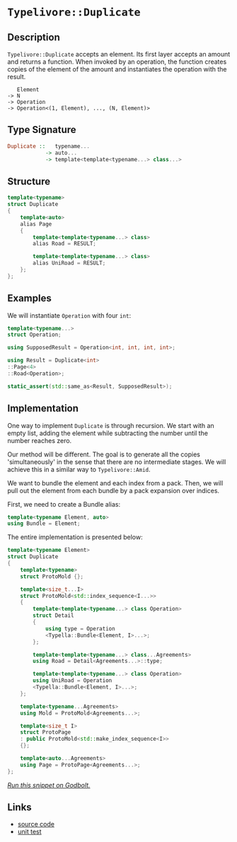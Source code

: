 <!-- Copyright 2024 Feng Mofan
SPDX-License-Identifier: Apache-2.0 -->

# `Typelivore::Duplicate`

## Description

`Typelivore::Duplicate` accepts an element.
Its first layer accepts an amount and returns a function.
When invoked by an operation, the function creates copies of the element of the amount and instantiates the operation with the result.

<pre><code>   Element
-> N
-> Operation
-> Operation&lt;(1, Element), ..., (N, Element)&gt;</code></pre>

## Type Signature

```Haskell
Duplicate ::   typename...
            -> auto...
            -> template<template<typename...> class...>
```

## Structure

```C++
template<typename>
struct Duplicate
{
    template<auto>
    alias Page
    {
        template<template<typename...> class>
        alias Road = RESULT;

        template<template<typename...> class>
        alias UniRoad = RESULT;
    };
};
```

## Examples

We will instantiate `Operation` with four `int`:

```C++
template<typename...>
struct Operation;

using SupposedResult = Operation<int, int, int, int>;

using Result = Duplicate<int>
::Page<4>
::Road<Operation>;

static_assert(std::same_as<Result, SupposedResult>);
```

## Implementation

One way to implement `Duplicate` is through recursion. We start with an empty list, adding the element while subtracting the number until the number reaches zero.

Our method will be different.
The goal is to generate all the copies 'simultaneously' in the sense that there are no intermediate stages.
We will achieve this in a similar way to `Typelivore::Amid`.

We want to bundle the element and each index from a pack.
Then, we will pull out the element from each bundle by a pack expansion over indices.

First, we need to create a Bundle alias:

```C++
template<typename Element, auto>
using Bundle = Element;
```

The entire implementation is presented below:

```C++
template<typename Element>
struct Duplicate
{
    template<typename>
    struct ProtoMold {};

    template<size_t...I>
    struct ProtoMold<std::index_sequence<I...>>
    {
        template<template<typename...> class Operation>
        struct Detail
        {
            using type = Operation
            <Typella::Bundle<Element, I>...>;
        };

        template<template<typename...> class...Agreements>
        using Road = Detail<Agreements...>::type;

        template<template<typename...> class Operation>
        using UniRoad = Operation
        <Typella::Bundle<Element, I>...>;
    };

    template<typename...Agreements>
    using Mold = ProtoMold<Agreements...>;

    template<size_t I>
    struct ProtoPage
    : public ProtoMold<std::make_index_sequence<I>>
    {};

    template<auto...Agreements>
    using Page = ProtoPage<Agreements...>;
};
```

[*Run this snippet on Godbolt.*](https://godbolt.org/#z:OYLghAFBqd5QCxAYwPYBMCmBRdBLAF1QCcAaPECAMzwBtMA7AQwFtMQByARg9KtQYEAysib0QXACx8BBAKoBnTAAUAHpwAMvAFYTStJg1DIApACYAQuYukl9ZATwDKjdAGFUtAK4sGIAKwAzKSuADJ4DJgAcj4ARpjEAQAcpAAOqAqETgwe3r4BwemZjgLhkTEs8Yn%2BKXaYDtlCBEzEBLk%2BfkG2mPYlDE0tBGXRcQnJts2t7fldCpNDESOVYzUAlLaoXsTI7BzmgRHI3lgA1CaBbl6OtIQAnufYJhoAgvuHx5hnF8hz6FhUDyerxeBEwLFSBlB5zcBFuqUYrE%2B2HobEEpBOTCuqEBLy8mSMJwsXgY6HoXwAIidkWDGARzlYXkDQeDIZhobD4cw2FSUbScc85sQvA4TuSvBC8KIoYyAOwM54nRUnZkQphQi4chFsflKk6C4UEE7KYioIgAWU86DOcpMMvJ9KBQN1KtZ0MyAC9MAB9AgAOn9AEkdUr9SLjabUBbaOg3QR0CAQBEsKovUoAI5eRg7aEB/2%2BwGBR4vXW2%2BW651g1XqmGV10auFazB5h4nI5MBQKE4AeXhxDV2WD5b1BCFIvJmGadCdQ%2BtZZnurxEWAyobFO7vf7Amn88V0KJJPo0OpqII6KDhebhYdxZntvtgXl2/LLrVbI1tdf7IbXKb/pbbY7PNnmAYhMBpQQFEHctFwJAAlVAmCtc5KXHSdaGhYDQPAggFEvbAE01a9gQVGcX2rMi3xhb9ETw1sDA7dcEk3BgoIXfFlzkBg8HgxC1x7Ji%2BifEsLn3UlKOPWkzwePCiJLO0iKfCiv05Gj/UwsCT0gq8b0VGDlyjJDAkpcNzUtDCQI02lcL/K8H0dHTlQ/asPW9Q1zyLEjFVDQ0TNQZQmGANkHJAE5Ui8WIbmQI0TVM6NY3jEAWCYABrb0k0wFN00zBhswudyoNLO8FIcpSLkxIggIs7CtI8tilyNALPmQ6KI38wLzKwzSZLs2V70fF4AHoACoRtGsaBqBYaRoAFWwIRptGibBrGlahqW4i3hyj4vkua47n5JknMozUfxkl5vMYvtBJ64i9JOIRxSKTB0FgzAFC8WhDWa/iroHC4IlPE4AfRYGgcEAt%2BueO7Xvez61zFCUpUogH%2BQTNrKMkVGQB4mMLh%2B5iIfsgVmkcZAvXbJRWggX4EwURFya0twYY%2BwGHtSJ6XrelmHlWekOHWWhOH8Xg/G4XhUE4NxrGsPVNm2JqzECHhSAITR%2BfWZKAjMX0ZTMSQkiSfwNAATn8MwNAANiSYJBY4SReBYCQNA0UhRa0UgJY4XgFBAF3VY4LR1jgWAYEQEBNgIMLTwoCA0HBOgEiiRFOFUJILYAWgtyQTmAZAoqkX0zF4Z7CBIPB4y4GRBBEMR2CkKv5CUNQ1dIXRK4Adz7VJOB4AWhZFlvPa7K4o5OVAqBOVOM6znO85OAuzBOCAPHj%2BhiDORWuFWXh/cD0gICQOPUgTsgY6Pk%2BQGAKQzD4OhQWIH2IFiFvYgiFpbh73hX%2BYYhbi7WJtD1H9srOOJ4uwMFoB/AOvAsCxC8MANwYhaA%2BzFqQLASUjDiGgWgvAoEGgADc3otwyvUK4uxlYAx6C3G4sQ%2By/w8FgFuI48CO1QYQ4gsQMiYHHBg4ANwjBq3WFQAwwAFAADU8CYHbvxUWyt%2BDV1EOIeu8jG4qHUNgtu%2BhDDGGlpYfQeBYg%2B0gOsVAqQ%2BgoPTr8ZCphLDWHNuLdhxBy5EOMd0Xo2QXAkmmH4SuYRFgVCqHoIoWQBDeKCRkEJDBhgBLGJXOoDQBADCmJ4Doeh4l9CSQscooxEhxPmGEvJgxok5IkOsBQcsdilP0P3V2g9OCTzTpnbOud86SELkvXApd177C3jvQR6wECYEQmMCAGsQCSECL6Y2gQZSSA0JIPWFtnb%2BAtsbapdsHYgCVr6C2XArbGySHs/wkguD%2BGmRbWp2DPbe19irQR%2B9Q4H3DiPK45BKDnzXknNgnAWgsHwTKdOTA6LaPnsbX0XBfTuxLkQJxFcG41yUdIFRig1Et10DfTuTBu5iz7hwYWlz3ZDxeYaceGJiB/IBUCtsBIuBgohRoJeK9j5rw3oEMw287nQKDofVAq8EhvNjry5lYxfn/PTtSq%2BxsuAuxoJ9BIj9n7YO/u/T%2BpBlW/3/oAhwqrQG0nAZAlusD4GINoMg1V6DtFYPdvgPBjhCEoKhaoUhoJVWUNtu7GhdDbgMN2O7ZhrDlbsM4UoHhlqlz3OEQFcRkjpGclVSohFdckWyBRc3DRIAb4GAETYqweiaFGNGR7Mx2QLFWKMjmuxhLHHOILWUnoQCPEQFcAUkIJJinLFyWkCJfQW3BL6O2wJcT60JP6PklJ%2BQh3uMSfMAdsSJiDBbXMIp/iSlbw2FsSpa7bb4rduLeporKXAppXSyFHT8AwtZb0zlgcBlDKwIkQttt7akEdoEMF8yZRnJlDKQICzJBZ0rruj2nAbl%2B3ucHMOEco4Co%2BYnZOHBfkzxYAofBUV8G0t9KyOYxdz1lzhQmxRSaG6pvUe7XQwRMXYt7usnddSODD0jlcMeE9EPZ2Q6hk46GwVYcNMvIVJ9WWBA5bvfm%2B8eV8tPu8/ja8QCofZl6LjXoePk3JVnW%2BcqH6UEVe7dVUDla6c1UAnVvKwEQKgdazAcCEFIJQcrC1mDfUwNwQ2%2B1xCnXIDIa6wQVDsGevfj6phTiA28CDVw0NmDw1cr4CI6NUiZHxtkImiQybBAkbRVsrR2bdE2HzfAExxaBAoIGjTCtlh7Ee2rVgWtbiG3OCbV48dPjW3oFnZ2vt2Re3duyK1tJw6MljryE19JjQZ0ro7WkgbqTCmtB62u8pG6664to1c/dqm2MobQxhnjZ6umXuE/00ggzhkPtxc%2Bx2ZgwWBECP4I2JznZXZlFbAle6va2FuSJ1YYzJAykLp%2BrgUhjYfumVwGU6zAgDxW69j7uKi7PeA1Dg77DMjOEkEAA)

## Links

- [source code](../../../../conceptrodon/descend/typelivore/duplicate.hpp)
- [unit test](../../../../tests/unit/typelivore/duplicate.test.hpp)
